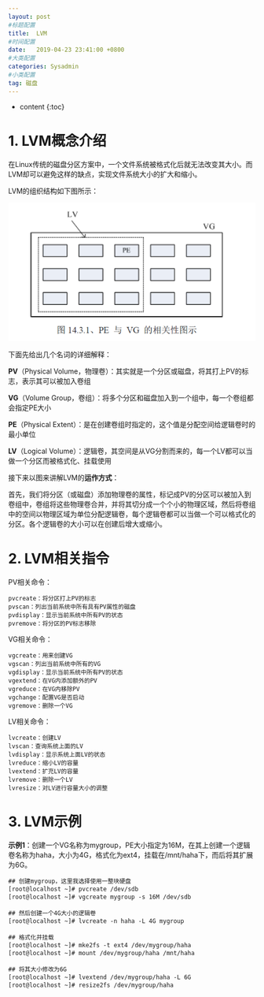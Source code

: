 ```yaml
---
layout: post
#标题配置
title:  LVM
#时间配置
date:   2019-04-23 23:41:00 +0800
#大类配置
categories: Sysadmin
#小类配置
tag: 磁盘
---
```


* content
{:toc}




# 1.  LVM概念介绍

在Linux传统的磁盘分区方案中，一个文件系统被格式化后就无法改变其大小。而LVM却可以避免这样的缺点，实现文件系统大小的扩大和缩小。

LVM的组织结构如下图所示：

![图片来自于鸟哥Linux私房菜](https://raw.githubusercontent.com/AaYyLink/image/master/1555932865158.png)

下面先给出几个名词的详细解释：

**PV**（Physical Volume，物理卷）：其实就是一个分区或磁盘，将其打上PV的标志，表示其可以被加入卷组

**VG**（Volume Group，卷组）：将多个分区和磁盘加入到一个组中，每一个卷组都会指定PE大小

**PE**（Physical Extent）：是在创建卷组时指定的，这个值是分配空间给逻辑卷时的最小单位

**LV**（Logical Volume）：逻辑卷，其空间是从VG分割而来的，每一个LV都可以当做一个分区而被格式化、挂载使用

接下来以图来讲解LVM的**运作方式**：

首先，我们将分区（或磁盘）添加物理卷的属性，标记成PV的分区可以被加入到卷组中，卷组将这些物理卷合并，并将其切分成一个个小的物理区域，然后将卷组中的空间以物理区域为单位分配逻辑卷，每个逻辑卷都可以当做一个可以格式化的分区。各个逻辑卷的大小可以在创建后增大或缩小。





# 2.  LVM相关指令

PV相关命令：

```shell
pvcreate：将分区打上PV的标志
pvscan：列出当前系统中所有具有PV属性的磁盘
pvdisplay：显示当前系统中所有PV的状态
pvremove：将分区的PV标志移除
```



VG相关命令：

```shell
vgcreate：用来创建VG
vgscan：列出当前系统中所有的VG
vgdisplay：显示当前系统中所有PV的状态
vgextend：在VG内添加额外的PV
vgreduce：在VG内移除PV
vgchange：配置VG是否启动
vgremove：删除一个VG
```



LV相关命令：

```shell
lvcreate：创建LV
lvscan：查询系统上面的LV
lvdisplay：显示系统上面LV的状态
lvreduce：缩小LV的容量
lvextend：扩充LV的容量
lvremove：删除一个LV
lvresize：对LV进行容量大小的调整
```



# 3.  LVM示例

**示例1**：创建一个VG名称为mygroup，PE大小指定为16M，在其上创建一个逻辑卷名称为haha，大小为4G，格式化为ext4，挂载在/mnt/haha下，而后将其扩展为6G。

```shell
## 创建mygroup，这里我选择使用一整块硬盘
[root@localhost ~]# pvcreate /dev/sdb
[root@localhost ~]# vgcreate mygroup -s 16M /dev/sdb

## 然后创建一个4G大小的逻辑卷
[root@localhost ~]# lvcreate -n haha -L 4G mygroup

## 格式化并挂载
[root@localhost ~]# mke2fs -t ext4 /dev/mygroup/haha 
[root@localhost ~]# mount /dev/mygroup/haha /mnt/haha

## 将其大小修改为6G
[root@localhost ~]# lvextend /dev/mygroup/haha -L 6G
[root@localhost ~]# resize2fs /dev/mygroup/haha
```





